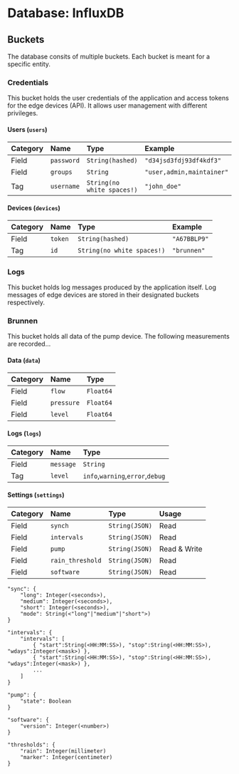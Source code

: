 # Database: InfluxDB

## Buckets
The database consits of multiple buckets. Each bucket is meant for a specific entity.

### Credentials
This bucket holds the user credentials of the application and access tokens for the edge devices (API). It allows user management with different privileges.

#### Users (`users`)
| Category | Name | Type | Example |
| :--- | :--- | :--- | :--- |
| Field | `password` | `String(hashed)` | `"d34jsd3fdj93df4kdf3"` |
| Field | `groups` | `String` | `"user,admin,maintainer"` |
| Tag | `username` | `String(no white spaces!)` | `"john_doe"` |

#### Devices (`devices`)
| Category | Name | Type | Example |
| :--- | :--- | :--- | :--- |
| Field | `token` | `String(hashed)` | `"A67BBLP9"` |
| Tag | `id` | `String(no white spaces!)` | `"brunnen"` |


### Logs
This bucket holds log messages produced by the application itself. Log messages of edge devices are stored in their designated buckets respectively.


### Brunnen
This bucket holds all data of the pump device. The following measurements are recorded...

#### Data (`data`)
| Category | Name | Type |
| :--- | :--- | :--- |
| Field | `flow` | `Float64` |
| Field | `pressure` | `Float64` |
| Field | `level` | `Float64` |

#### Logs (`logs`)
| Category | Name | Type |
| :--- | :--- | :--- |
| Field | `message` | `String` |
| Tag | `level` | `info`,`warning`,`error`,`debug` |

#### Settings (`settings`)
| Category | Name | Type | Usage |
| :--- | :--- | :--- | :--- | 
| Field | `synch` | `String(JSON)` | Read |
| Field | `intervals` | `String(JSON)` | Read |
| Field | `pump` | `String(JSON)` | Read & Write |
| Field | `rain_threshold` | `String(JSON)` | Read |
| Field | `software` | `String(JSON)` | Read |

~~~
"sync": {
    "long": Integer(<seconds>),
    "medium": Integer(<seconds>),
    "short": Integer(<seconds>),
    "mode": String(<"long"|"medium"|"short">)
}

"intervals": {
	"intervals": [
        { "start":String(<HH:MM:SS>), "stop":String(<HH:MM:SS>), "wdays":Integer(<mask>) },
    	{ "start":String(<HH:MM:SS>), "stop":String(<HH:MM:SS>), "wdays":Integer(<mask>) },
        ...
	]
}

"pump": {
	"state": Boolean
}

"software": {
    "version": Integer(<number>)
}

"thresholds": {
	"rain": Integer(millimeter)
	"marker": Integer(centimeter)
}
~~~
